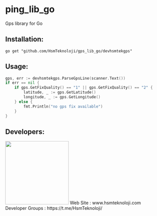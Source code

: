 # ping_lib_go

Gps library for Go

## Installation:

```shell
go get "github.com/HsmTeknoloji/gps_lib_go/devhsmtekgps"
```

## Usage:

```go
gps, err := devhsmtekgps.ParseGpsLine(scanner.Text())
if err == nil {
	if gps.GetFixQuality() == "1" || gps.GetFixQuality() == "2" {
		latitude, _ := gps.GetLatitude()
		longitude, _ := gps.GetLongitude()
	} else {
		fmt.Println("no gps fix available")
	}
}
```

## Developers:
<img src="https://github.com/HsmTeknoloji/companyfiles/blob/master/hsmtek-logo.png?raw=true" width="200"/>
Web Site        : www.hsmteknoloji.com <br />
Developer Groups : https://t.me/HsmTeknoloji/ <br />